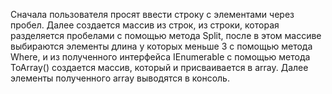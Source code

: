 Сначала пользователя просят ввести строку с элементами через пробел.
Далее создается массив из строк, из строки, которая разделяется пробелами с помощью метода Split, после в этом массиве выбираются элементы длина у которых меньше 3 с помощью метода Where, и из полученного интерфейса IEnumerable<List> с помощью метода ToArray<string>() создается массив, который и присваивается в array.
Далее элементы полученного array выводятся в консоль.